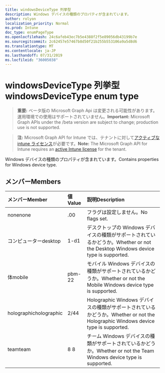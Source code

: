 ```yaml
---
title: windowsDeviceType 列挙型
description: Windows デバイスの種類のプロパティが含まれています。
author: rolyon
localization_priority: Normal
ms.prod: Intune
doc_type: enumPageType
ms.openlocfilehash: 24c6afeb43ec7b5e4388f2f5e89056db43199b7e
ms.sourcegitcommit: 2c62457e57467b8d50f21b255b553106a9a5d8d6
ms.translationtype: MT
ms.contentlocale: ja-JP
ms.lasthandoff: 07/31/2019
ms.locfileid: "36005038"
---
```

# <a name="windowsdevicetype-enum-type"></a><span data-ttu-id="5eb49-103">windowsDeviceType 列挙型</span><span class="sxs-lookup"><span data-stu-id="5eb49-103">windowsDeviceType enum type</span></span>

> <span data-ttu-id="5eb49-104">**重要:** ベータ版の Microsoft Graph Api は変更される可能性があります。運用環境での使用はサポートされていません。</span><span class="sxs-lookup"><span data-stu-id="5eb49-104">**Important:** Microsoft Graph APIs under the /beta version are subject to change; production use is not supported.</span></span>

> <span data-ttu-id="5eb49-105">**注:** Microsoft Graph API for Intune では、テナントに対して[アクティブな intune ライセンス](https://go.microsoft.com/fwlink/?linkid=839381)が必要です。</span><span class="sxs-lookup"><span data-stu-id="5eb49-105">**Note:** The Microsoft Graph API for Intune requires an [active Intune license](https://go.microsoft.com/fwlink/?linkid=839381) for the tenant.</span></span>

<span data-ttu-id="5eb49-106">Windows デバイスの種類のプロパティが含まれています。</span><span class="sxs-lookup"><span data-stu-id="5eb49-106">Contains properties for Windows device type.</span></span>

## <a name="members"></a><span data-ttu-id="5eb49-107">メンバー</span><span class="sxs-lookup"><span data-stu-id="5eb49-107">Members</span></span>
|<span data-ttu-id="5eb49-108">メンバー</span><span class="sxs-lookup"><span data-stu-id="5eb49-108">Member</span></span>|<span data-ttu-id="5eb49-109">値</span><span class="sxs-lookup"><span data-stu-id="5eb49-109">Value</span></span>|<span data-ttu-id="5eb49-110">説明</span><span class="sxs-lookup"><span data-stu-id="5eb49-110">Description</span></span>|
|:---|:---|:---|
|<span data-ttu-id="5eb49-111">none</span><span class="sxs-lookup"><span data-stu-id="5eb49-111">none</span></span>|<span data-ttu-id="5eb49-112">.0</span><span class="sxs-lookup"><span data-stu-id="5eb49-112">0</span></span>|<span data-ttu-id="5eb49-113">フラグは設定しません。</span><span class="sxs-lookup"><span data-stu-id="5eb49-113">No flags set.</span></span>|
|<span data-ttu-id="5eb49-114">コンピューター</span><span class="sxs-lookup"><span data-stu-id="5eb49-114">desktop</span></span>|<span data-ttu-id="5eb49-115">1-d</span><span class="sxs-lookup"><span data-stu-id="5eb49-115">1</span></span>|<span data-ttu-id="5eb49-116">デスクトップの Windows デバイスの種類がサポートされているかどうか。</span><span class="sxs-lookup"><span data-stu-id="5eb49-116">Whether or not the Desktop Windows device type is supported.</span></span>|
|<span data-ttu-id="5eb49-117">体</span><span class="sxs-lookup"><span data-stu-id="5eb49-117">mobile</span></span>|<span data-ttu-id="5eb49-118">pbm-2</span><span class="sxs-lookup"><span data-stu-id="5eb49-118">2</span></span>|<span data-ttu-id="5eb49-119">モバイル Windows デバイスの種類がサポートされているかどうか。</span><span class="sxs-lookup"><span data-stu-id="5eb49-119">Whether or not the Mobile Windows device type is supported.</span></span>|
|<span data-ttu-id="5eb49-120">holographic</span><span class="sxs-lookup"><span data-stu-id="5eb49-120">holographic</span></span>|<span data-ttu-id="5eb49-121">2/4</span><span class="sxs-lookup"><span data-stu-id="5eb49-121">4</span></span>|<span data-ttu-id="5eb49-122">Holographic Windows デバイスの種類がサポートされているかどうか。</span><span class="sxs-lookup"><span data-stu-id="5eb49-122">Whether or not the Holographic Windows device type is supported.</span></span>|
|<span data-ttu-id="5eb49-123">team</span><span class="sxs-lookup"><span data-stu-id="5eb49-123">team</span></span>|<span data-ttu-id="5eb49-124">8 </span><span class="sxs-lookup"><span data-stu-id="5eb49-124">8</span></span>|<span data-ttu-id="5eb49-125">チーム Windows デバイスの種類がサポートされているかどうか。</span><span class="sxs-lookup"><span data-stu-id="5eb49-125">Whether or not the Team Windows device type is supported.</span></span>|





